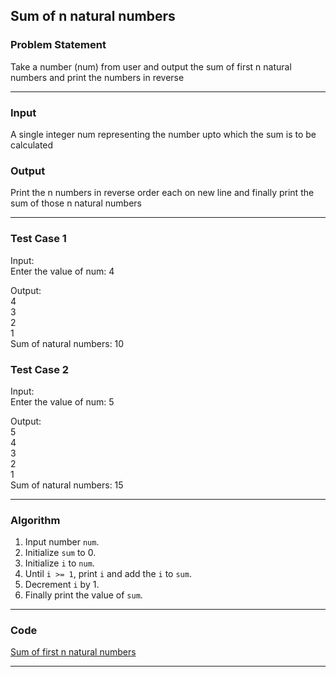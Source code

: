 ## Sum of n natural numbers

### Problem Statement
Take a number (num) from user and output the sum of first n natural numbers and print the numbers in reverse

---

### Input
A single integer num representing the number upto which the sum is to be calculated

### Output 
Print the n numbers in reverse order each on new line and finally print the sum of those n natural numbers

---

### Test Case 1
Input: <br>
Enter the value of num: 4 <br>

Output: <br>
4 <br>
3 <br>
2 <br>
1 <br>
Sum of natural numbers: 10 <br>

### Test Case 2
Input: <br>
Enter the value of num: 5 <br>

Output: <br>
5 <br>
4 <br>
3 <br>
2 <br>
1 <br>
Sum of natural numbers: 15 <br>

---

### Algorithm 
1. Input number `num`.
2. Initialize `sum` to 0.
2. Initialize `i` to `num`.
3. Until `i >= 1`, print `i` and add the `i` to `sum`.
4. Decrement `i` by 1.
5. Finally print the value of `sum`.

---

### Code

[Sum of first n natural numbers](sum_of_natural_numbers.c)

---